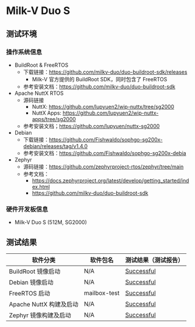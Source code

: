 # Milk-V Duo S

## 测试环境

### 操作系统信息

- BuildRoot & FreeRTOS
  - 下载链接：https://github.com/milkv-duo/duo-buildroot-sdk/releases
    - Milk-V 官方提供的 BuildRoot SDK，同时包含了 FreeRTOS
  - 参考安装文档：https://github.com/milkv-duo/duo-buildroot-sdk
- Apache NuttX RTOS
  - 源码链接
    - NuttX: https://github.com/lupyuen2/wip-nuttx/tree/sg2000
    - NuttX Apps: https://github.com/lupyuen2/wip-nuttx-apps/tree/sg2000
  - 参考安装文档；https://github.com/lupyuen/nuttx-sg2000
- Debian
  - 下载链接：https://github.com/Fishwaldo/sophgo-sg200x-debian/releases/tag/v1.4.0
  - 参考安装文档：https://github.com/Fishwaldo/sophgo-sg200x-debia
- Zephyr
  - 源码链接：https://github.com/zephyrproject-rtos/zephyr/tree/main
  - 参考文档：
      - https://docs.zephyrproject.org/latest/develop/getting_started/index.html
      - https://github.com/milkv-duo/duo-buildroot-sdk

### 硬件开发板信息

- Milk-V Duo S (512M, SG2000)

## 测试结果

| 软件分类                | 软件包名     | 测试结果（测试报告）    |
| ----------------------- | ------------ | ----------------------- |
| BuildRoot 镜像启动      | N/A          | [Successful][BuildRoot] |
| Debian 镜像启动         | N/A          | [Successful][Debian]    |
| FreeRTOS 启动           | mailbox-test | [Successful][FreeRTOS]  |
| Apache NuttX 构建及启动 | N/A          | [Successful][NuttX]     |
| Zephyr 镜像构建及启动   | N/A          | [Successful][Zephyr]    |

[BuildRoot]: ./BuildRoot/README_zh.md
[Debian]: ./Debian/README_zh.md
[FreeRTOS]: ./FreeRTOS/README_zh.md
[NuttX]: ./NuttX/README_zh.md
[Zephyr]: ./Zephyr/README_zh.md